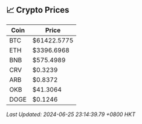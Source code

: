 ## 📈 Crypto Prices

| Coin | Price |
| ---- | ----- |
| BTC | $61422.5775 |
| ETH | $3396.6968 |
| BNB | $575.4989 |
| CRV | $0.3239 |
| ARB | $0.8372 |
| OKB | $41.3064 |
| DOGE | $0.1246 |

_Last Updated: 2024-06-25 23:14:39.79 +0800 HKT_